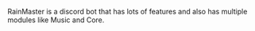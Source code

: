 RainMaster is a discord bot that has lots of features and also has multiple modules like Music and Core.
